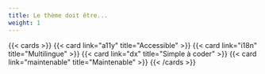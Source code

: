 ```yaml
---
title: Le thème doit être...
weight: 1
---
```


{{< cards >}}
  {{< card link="a11y" title="Accessible" >}}
  {{< card link="i18n" title="Multilingue" >}}
  {{< card link="dx" title="Simple à coder" >}}
  {{< card link="maintenable" title="Maintenable" >}}
{{< /cards >}}